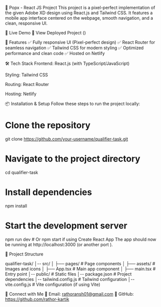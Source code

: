 📌 Popx - React JS Project
This project is a pixel-perfect implementation of the given Adobe XD design using React.js and Tailwind CSS. It features a mobile app interface centered on the webpage, smooth navigation, and a clean, responsive UI.

🚀 Live Demo
🔗 View Deployed Project ()

🔹 Features
✅ Fully responsive UI (Pixel-perfect design)
✅ React Router for seamless navigation
✅ Tailwind CSS for modern styling
✅ Optimized performance and clean code
✅ Hosted on  Netlify

🛠 Tech Stack
Frontend: React.js (with TypeScript/JavaScript)

Styling: Tailwind CSS

Routing: React Router

Hosting:  Netlify

📦 Installation & Setup
Follow these steps to run the project locally:


# Clone the repository
git clone https://github.com/your-username/qualifier-task.git

# Navigate to the project directory
cd qualifier-task

# Install dependencies
npm install

# Start the development server
npm run dev   # Or npm start if using Create React App
The app should now be running at http://localhost:3000 (or another port ).

📁 Project Structure

qualifier-task/
│-- src/
│   ├── pages/         # Page components
│   ├── assets/        # Images and icons
│   ├── App.tsx        # Main app component
│   ├── main.tsx       # Entry point
│-- public/            # Static files
│-- package.json       # Project dependencies
│-- tailwind.config.js # Tailwind configuration
│-- vite.config.js     # Vite configuration (if using Vite)


🤝 Connect with Me
📧 Email: rathoransh01@gmail.com
🔗 GitHub: https://github.com/rathor-kartik